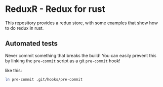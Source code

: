 # ReduxR - Redux for rust
This repository provides a redux store, with some examples that show how to do redux in rust.

## Automated tests
Never commit something that breaks the build! You can easily prevent this by linking the `pre-commit` script as a git `pre-commit` hook!

like this:
```bash
ln pre-commit .git/hooks/pre-commit
```
